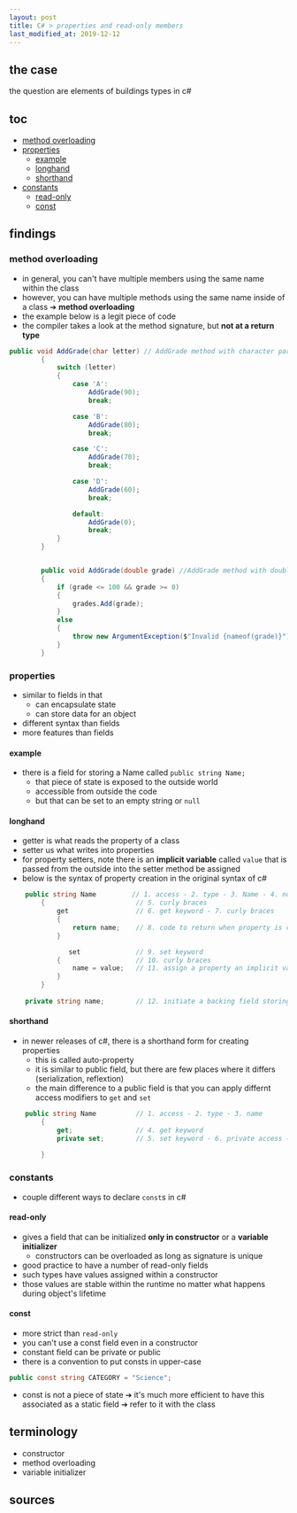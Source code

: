 ```yaml
---
layout: post
title: C# > properties and read-only members
last_modified_at: 2019-12-12
---
```

## the case	
the question are elements of buildings types in c#

## toc
<!-- TOC -->

- [method overloading](#method-overloading)
- [properties](#properties)
    - [example](#example)
    - [longhand](#longhand)
    - [shorthand](#shorthand)
- [constants](#constants)
    - [read-only](#read-only)
    - [const](#const)

<!-- /TOC -->

## findings
### method overloading
* in general, you can't have multiple members using the same name within the class
* however, you can have multiple methods using the same name inside of a class ➔ **method overloading**
* the example below is a legit piece of code
* the compiler takes a look at the method signature, but **not at a return type**

```c#
public void AddGrade(char letter) // AddGrade method with character parameter
        {
            switch (letter)
            {
                case 'A':
                    AddGrade(90);
                    break;

                case 'B':
                    AddGrade(80);
                    break;

                case 'C':
                    AddGrade(70);
                    break;

                case 'D':
                    AddGrade(60);
                    break;

                default:
                    AddGrade(0);
                    break;
            }
        }


        public void AddGrade(double grade) //AddGrade method with double parameter
        {
            if (grade <= 100 && grade >= 0)
            {
                grades.Add(grade);
            }
            else
            {
                throw new ArgumentException($"Invalid {nameof(grade)}");
            }
        }

```
### properties
* similar to fields in that
    * can encapsulate state
    * can store data for an object
* different syntax than fields
* more features than fields

#### example
* there is a field for storing a Name called `public string Name;`
    * that piece of state is exposed to the outside world
    * accessible from outside the code
    * but that can be set to an empty string or `null`

#### longhand
* getter is what reads the property of a class
* setter us what writes into properties
* for property setters, note there is an **implicit variable** called `value` that is passed from the outside into the setter method be assigned
* below is the syntax of property creation in the original syntax of c#

```c#
    public string Name         // 1. access - 2. type - 3. Name - 4. no parameters
        {                       // 5. curly braces
            get                 // 6. get keyword - 7. curly braces
            {
                return name;    // 8. code to return when property is called ➔ e.g. value of a binding
            }

               set              // 9. set keyword
            {                   // 10. curly braces
                name = value;   // 11. assign a property an implicit variable "value"
            }
        }
    
    private string name;        // 12. initiate a backing field storing property values

```

#### shorthand 
* in newer releases of c#, there is a shorthand form for creating properties
    * this is called auto-property
    * it is similar to public field, but there are few places where it differs (serialization, reflextion)
    * the main difference to a public field is that you can apply differnt access modifiers to `get` and `set` 
```c#
    public string Name          // 1. access - 2. type - 3. name
        {
            get;                // 4. get keyword 
            private set;        // 5. set keyword - 6. private access ➔ readonly member
                                
        }
```

### constants
* couple different ways to declare `const`s in c#

#### read-only
* gives a field that can be initialized **only in constructor** or a **variable initializer**
    * constructors can be overloaded as long as signature is unique
* good practice to have a number of read-only fields
* such types have values assigned within a constructor
* those values are stable within the runtime no matter what happens during object's lifetime

#### const
* more strict than `read-only`
* you can't use a const field even in a constructor
* constant field can be private or public
* there is a convention to put consts in upper-case

```c#
public const string CATEGORY = "Science";
```

* const is not a piece of state ➔ it's much more efficient to have this associated as a static field ➔ refer to it with the class

## terminology
* constructor
* method overloading
* variable initializer

 
## sources